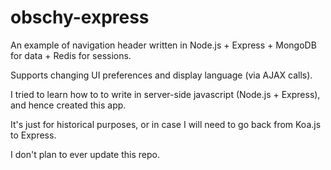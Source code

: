 # obschy-express

An example of navigation header written in Node.js + Express + MongoDB for data + Redis for sessions.

Supports changing UI preferences and display language (via AJAX calls).

I tried to learn how to to write in server-side javascript (Node.js + Express), and hence created this app.

It's just for historical purposes, or in case I will need to go back from Koa.js to Express.

I don't plan to ever update this repo.
